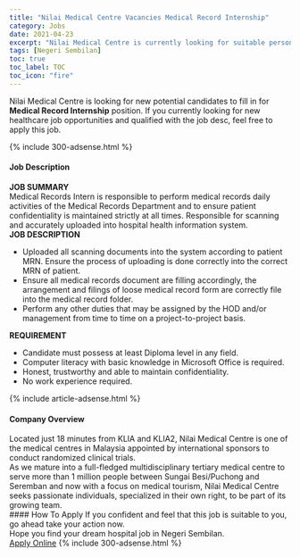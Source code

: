 ```yaml
---
title: "Nilai Medical Centre Vacancies Medical Record Internship" 
category: Jobs 
date: 2021-04-23 
excerpt: "Nilai Medical Centre is currently looking for suitable person to fill in the Medical Record Internship which positioned at Negeri Sembilan" 
tags: [Negeri Sembilan] 
toc: true 
toc_label: TOC 
toc_icon: "fire" 
--- 
```


<p>Nilai Medical Centre is looking for new potential candidates to fill in for <b>Medical Record Internship</b> position. If you currently looking for new healthcare job opportunities and qualified with the job desc, feel free to apply this job.
</p>{% include 300-adsense.html %} 
<div><div><h4>Job Description</h4></div><div><div><span><div><div><strong>JOB SUMMARY</strong></div><div><div>Medical Records Intern is responsible to perform medical records daily activities of the Medical Records Department and to ensure patient confidentiality is maintained strictly at all times. Responsible for scanning and accurately uploaded into hospital health information system.</div><strong>JOB DESCRIPTION</strong><ul><li>Uploaded all scanning documents into the system according to patient MRN. Ensure the process of uploading is done correctly into the correct MRN of patient.</li><li>Ensure all medical records document are filling accordingly, the arrangement and filings of loose medical record form are correctly file into the medical record folder.</li><li>Perform any other duties that may be assigned by the HOD and/or management from time to time on a project-to-project basis.</li></ul><div><strong>REQUIREMENT</strong></div><ul><li>Candidate must possess at least Diploma level in any field.</li><li>Computer literacy with basic knowledge in Microsoft Office is required.</li><li>Honest, trustworthy and able to maintain confidentiality.</li><li>No work experience required.</li></ul></div></div></span></div></div></div> 
{% include article-adsense.html %} 
<div><div><h4>Company Overview</h4></div><div><div><span><div><div>
<div>
<div>
<div>
				Located just 18 minutes from KLIA and KLIA2, Nilai Medical Centre is one of the medical centres in Malaysia appointed by international sponsors to conduct randomized clinical trials.</div>
<div>
				As we mature into a full-fledged multidisciplinary tertiary medical centre to serve more than 1 million people between Sungai Besi/Puchong and Seremban and now with a focus on medical tourism, Nilai Medical Centre seeks passionate individuals, specialized in their own right, to be part of its growing team.</div>
</div>
</div>
</div></div></span></div></div></div> 
#### How To Apply 
If you confident and feel that this job is suitable to you, go ahead take your action now. <br/> 
Hope you find your dream hospital job in Negeri Sembilan. <br/> 
<a href="https://www.jobstreet.com.my/en/job/medical-record-internship-4544972?jobId=jobstreet-my-job-4544972" class="btn btn--warning" target="_blank" rel="nofollow noopenner">Apply Online</a> 
{% include 300-adsense.html %} 